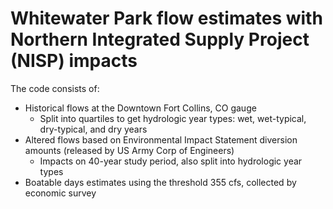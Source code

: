 # Whitewater Park flow estimates with Northern Integrated Supply Project (NISP) impacts

The code consists of:
  - Historical flows at the Downtown Fort Collins, CO gauge
    - Split into quartiles to get hydrologic year types: wet, wet-typical, dry-typical, and dry years
  - Altered flows based on Environmental Impact Statement diversion amounts (released by US Army Corp of Engineers)
    - Impacts on 40-year study period, also split into hydrologic year types
  - Boatable days estimates using the threshold 355 cfs, collected by economic survey
 
